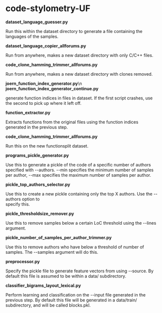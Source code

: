 # code-stylometry-UF
**dataset_language_guesser.py**

Run this within the dataset directory to generate a file containing the languages of the samples.

**dataset_language_copier_allforums.py**

Run from anywhere, makes a new dataset directory with only C/C++ files.

**code_clone_hamming_trimmer_allforums.py**

Run from anywhere, makes a new dataset directory with clones removed.

**joern_function_index_generator.py**\n
**joern_function_index_generator_continue.py**

generate function indices in files in dataset. If the first script crashes, use the
second to pick up where it left off.

**function_extractor.py**

Extracts functions from the original files using the function indices generated in the
previous step.

**code_clone_hamming_trimmer_allforums.py**

Run this on the new functionsplit dataset. 

**programs_pickle_generator.py**

Use this to generate a pickle of the code of a specific number of authors specified with
--authors. --min specifies the minimum number of samples per author, --max specifies
the maximum number of samples per author.

**pickle_top_authors_selector.py**   

Use this to create a new pickle containing only the top X authors. Use the --authors option to     
specify this.

**pickle_thresholdsize_remover.py**

Use this to remove samples below a certain LoC threshold using the --lines argument.

**pickle_number_of_samples_per_author_trimmer.py**

Use this to remove authors who have below a threshold of number of samples. The --samples argument
will do this.

**preprocessor.py**

Specify the pickle file to generate feature vectors from using --source. By default this file is assumed to be within a data/ subdirectory.

**classifier_bigrams_layout_lexical.py**

Perform learning and classification on the --input file generated in the previous step. By default this file will be generated in a data/train/ subdirectory, and will be called blocks.pkl.
